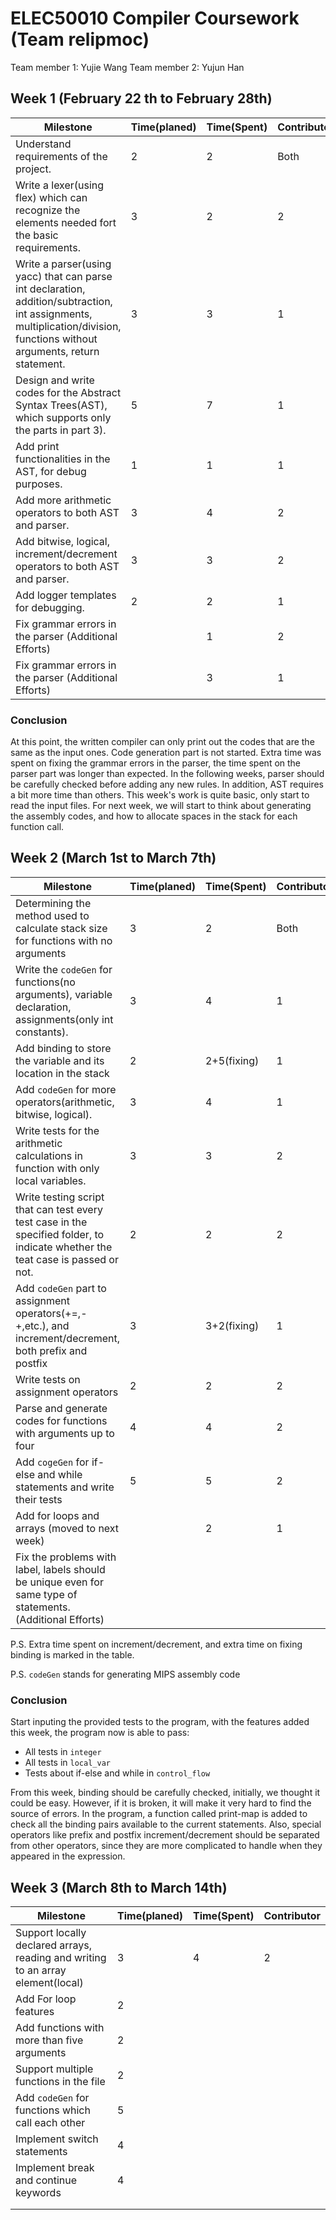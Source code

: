 # ELEC50010 Compiler Coursework (Team relipmoc)

Team member 1: Yujie Wang
Team member 2: Yujun Han

## Week 1 (February 22 th to February 28th)

| Milestone                                                    | Time(planed) | Time(Spent) | Contributor |
| ------------------------------------------------------------ | ------------ | ----------- | ----------- |
| Understand requirements of the project.                      | 2            | 2           | Both        |
| Write a lexer(using flex) which can recognize the elements needed fort the basic requirements. | 3            | 2           | 2           |
| Write a parser(using yacc) that can parse int declaration, addition/subtraction, int assignments,  multiplication/division, functions without arguments, return statement. | 3            | 3           | 1           |
| Design and write codes for the Abstract Syntax Trees(AST), which supports only the parts in part 3). | 5            | 7           | 1           |
| Add print functionalities in the AST, for debug purposes.    | 1            | 1           | 1           |
| Add more arithmetic operators to both AST and parser.        | 3            | 4           | 2           |
| Add bitwise, logical, increment/decrement operators to both AST and parser. | 3            | 3           | 2           |
| Add logger templates for debugging.                          | 2            | 2           | 1           |
| Fix grammar errors in the parser (Additional Efforts)        |              | 1           | 2           |
| Fix grammar errors in the parser (Additional Efforts)        |              | 3           | 1           |

### Conclusion

At this point, the written compiler can only print out the codes that are the same as the input ones. Code generation part is not
started. Extra time was spent on fixing the grammar errors in the parser, the time spent on the parser part was longer than expected. 
In the following weeks, parser should be carefully checked before adding any new rules. In addition, AST requires a bit more time
than others. This week's work is quite basic, only start to read the input files. For next week, we will start to think about generating
the assembly codes, and how to allocate spaces in the stack for each function call. 



## Week 2 (March 1st to March 7th)

| Milestone                                                    | Time(planed) | Time(Spent) | Contributor |
| ------------------------------------------------------------ | ------------ | ----------- | ----------- |
| Determining the method used to calculate stack size for functions with no arguments | 3            | 2           | Both        |
| Write the `codeGen` for functions(no arguments), variable declaration, assignments(only int constants). | 3            | 4           | 1           |
| Add binding to store the variable and its location in the stack | 2            | 2+5(fixing) | 1           |
| Add `codeGen` for more operators(arithmetic, bitwise, logical). | 3            | 4           | 1           |
| Write tests for the arithmetic calculations in function with only local variables. | 3            | 3           | 2           |
| Write testing script that can test every test case in the specified folder, to indicate whether the teat case is passed or not. | 2            | 2           | 2           |
| Add `codeGen` part to assignment operators(+=,-+,etc.), and increment/decrement, both prefix and postfix | 3            | 3+2(fixing) | 1           |
| Write tests on assignment operators                          | 2            | 2           | 2           |
| Parse and generate codes for functions with arguments up to four | 4            | 4           | 2           |
| Add `cogeGen` for if-else and while statements and write their tests | 5            | 5           | 2           |
| Add for loops and arrays (moved to next week)                |              | 2           | 1           |
| Fix the problems with label, labels should be unique even for same type of statements. (Additional Efforts) |              |             |             |

P.S. Extra time spent on increment/decrement, and extra time on fixing binding is marked in the table.

P.S. `codeGen` stands for generating MIPS assembly code

### Conclusion

Start inputing the provided tests to the program, with the features added this week, the program now is able to pass: 

* All tests in `integer`
* All tests in `local_var`
* Tests about if-else and while in `control_flow`

From this week, binding should be carefully checked, initially, we thought it could be easy. However, if it is broken, it will make it very
hard to find the source of errors. In the program, a function called print-map is added to check all the binding pairs available to the 
current statements. Also, special operators like prefix and postfix increment/decrement should be separated from other operators, since 
they are more complicated to handle when they appeared in the expression.



## Week 3 (March 8th to March 14th)

| Milestone                                                    | Time(planed) | Time(Spent) | Contributor |
| ------------------------------------------------------------ | ------------ | ----------- | ----------- |
| Support locally declared arrays, reading and writing to an array element(local) | 3            | 4           | 2           |
| Add For loop features                                        | 2            |             |             |
| Add functions with more than five arguments                  | 2            |             |             |
| Support multiple functions in the file                       | 2            |             |             |
| Add `codeGen` for functions which call each other            | 5            |             |             |
| Implement switch statements                                  | 4            |             |             |
| Implement break and continue keywords                        | 4            |             |             |
|                                                              |              |             |             |
|                                                              |              |             |             |

